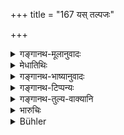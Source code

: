 +++
title = "167 यस् तल्पजः"

+++

<details><summary>गङ्गानथ-मूलानुवादः</summary>

If a son is born of the wife of a man, either dead or impotent or diseased, by one who has been duly ‘authorised,’—that son is declared to be ‘kṣetraja’ ‘soil-born.’—(167)
</details>

<details><summary>मेधातिथिः</summary>

**व्याधितस्य्**आप्रतीकारराजयक्ष्मादिव्याधितस्य । अवशिष्टं स्पष्टम् ॥ ९.१६७ ॥
</details>

<details><summary>गङ्गानथ-भाष्यानुवादः</summary>

‘*Diseased*’—*i.e*., suffering from some incurable disease, such as: consumption and the like.

The rest is quite clear.—(167)
</details>

<details><summary>गङ्गानथ-टिप्पन्यः</summary>

This verse is quoted in *Vivādanatnākara* (p. 555), which has the following notes—‘*Talpa*’, wife,—‘*vyādhitasaya vā*’, the disease meant is of the incurable type,—‘*svadharmeṇa*’, according to the rules laid down, *i.e*., ‘smearing his body with clarified butter’ and so forth;—in
*Parāśaramādhava* (Prāyaścitta, p. 38);—in *Vyavahāra-Bālambhaṭṭī* (p.
540 and 557):—‘in *Nṛsiṃhaparasāda* (Vyavahāra 38a);—and in
*Vīramitrodaya* (Vyavahāra 187b).
</details>

<details><summary>गङ्गानथ-तुल्य-वाक्यानि</summary>

*Baudhāyana* (2.3.17-18).—‘He who is begotten by another man, on the
wife of a deceased man, or of a eunuch, or of a man incurably deceased, after she has been authorised,—is called the *Kṣetraja*, son begotten on one’s wife by another man;—such a son has two fathers and belongs to two families; he has the right to offer the funeral oblations and to inherit the property of his two fathers.’

*Vaśiṣṭha* (17.14).—‘The second is the *Kṣetraja* son, who is begotten
by an authorised kinsman on the wife of a person who has failed (by death or disease),’

*Viṣṇu* (15.3).—‘The second is the *Kṣetraja* son, who is begotten by a
*sapiṇḍa* kinsman, or by a member of the highest caste, on an authorised
wife or widow.’

*Yājñavalkya* (2.12).—‘Th *e Kṣetraja* son is that begotten on one’s
wife by a *Sagotra* or other kinsman.’

*Arthaśāstra* (p. 40).—‘The *Kṣetraja* son is that begotten on one’s
wife by a *Sagotra* kinsman, or a kinsman not belonging to the same
*gotra*—who is authorised to do so.’

*Hārīta* (Vivādaratnākara, p. 557).—‘The son begotten by another while
the woman’s husband is alive is called *Kṣetraja*; and when begotten after his death is called *Dvyāmuṣyāyaṇa*.’
</details>

<details><summary>भारुचिः</summary>

निगदव्याख्यातः श्लोकः ॥ ९.१६७ ॥
</details>

<details><summary>Bühler</summary>

167	He who was begotten according to the peculiar law (of the Niyoga) on the appointed wife of a dead man, of a eunuch, or of one diseased, is called a son begotten on a wife (Kshetraga).
</details>
